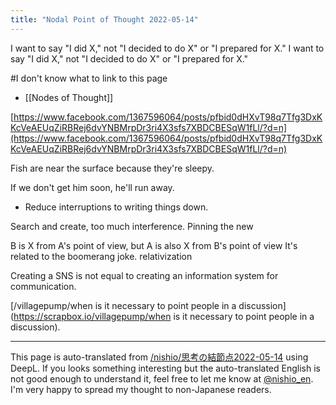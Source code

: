```yaml
---
title: "Nodal Point of Thought 2022-05-14"
---
```


I want to say "I did X," not "I decided to do X" or "I prepared for X."
I want to say "I did X," not "I decided to do X" or "I prepared for X."

#I don't know what to link to this page
- [[Nodes of Thought]]

[https://www.facebook.com/1367596064/posts/pfbid0dHXvT98q7Tfg3DxKKcVeAEUqZiRBRej6dvYNBMrpDr3ri4X3sfs7XBDCBESqW1fLl/?d=n](https://www.facebook.com/1367596064/posts/pfbid0dHXvT98q7Tfg3DxKKcVeAEUqZiRBRej6dvYNBMrpDr3ri4X3sfs7XBDCBESqW1fLl/?d=n)

Fish are near the surface because they're sleepy.

If we don't get him soon, he'll run away.
- Reduce interruptions to writing things down.

Search and create, too much interference.
Pinning the new

B is X from A's point of view, but A is also X from B's point of view
It's related to the boomerang joke.
relativization

Creating a SNS is not equal to creating an information system for communication.

[/villagepump/when is it necessary to point people in a discussion](https://scrapbox.io/villagepump/when is it necessary to point people in a discussion).


---
This page is auto-translated from [/nishio/思考の結節点2022-05-14](https://scrapbox.io/nishio/思考の結節点2022-05-14) using DeepL. If you looks something interesting but the auto-translated English is not good enough to understand it, feel free to let me know at [@nishio_en](https://twitter.com/nishio_en). I'm very happy to spread my thought to non-Japanese readers.